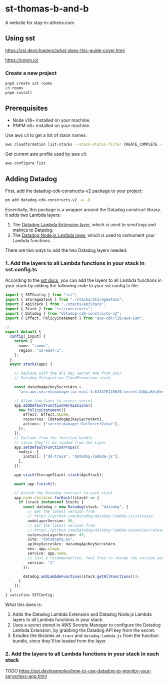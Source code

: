 # st-thomas-b-and-b
A website for stay-in-athens.com

## Using sst

https://sst.dev/chapters/what-does-this-guide-cover.html

https://pnpm.io/

### Create a new project

```bash
pnpm create sst rooms
cd rooms
pnpm install

```

## Prerequisites
- Node v18+ installed on your machine.
- PNPM v8+ installed on your machine.


Use aws cli to get a list of stack names:

```bash
aws cloudformation list-stacks --stack-status-filter CREATE_COMPLETE --query "StackSummaries[].StackName" --output text
```

Get current aws profile used by aws cli:

```bash
aws configure list
```

## Adding Datadog
    
First, add the datadog-cdk-constructs-v2 package to your project:

```bash
pm add datadog-cdk-constructs-v2 -w -D
```

Essentially, this package is a wrapper around the Datadog construct library. It adds two Lambda layers:

1. The [Datadog Lambda Extension layer](https://github.com/Datadog/datadog-lambda-extension/releases), which is used to send logs and metrics to Datadog.
2. The [Datadog Node.js Lambda layer](https://github.com/Datadog/datadog-lambda-js/releases), which is used to instrument your Lambda functions.

There are two ways to add the two Datadog layers needed:

### 1. Add the layers to all Lambda functions in your stack in sst.config.ts

According to the [sst docs](https://docs.sst.dev/advanced/monitoring), you can add the layers to all Lambda functions in your stack by adding the following code to your sst.config.ts file:

```ts
import { SSTConfig } from "sst";
import { StorageStack } from "./stacks/StorageStack";
import { ApiStack } from "./stacks/ApiStack";
import { Stack } from "sst/constructs";
import { Datadog } from "datadog-cdk-constructs-v2";
import { Effect, PolicyStatement } from "aws-cdk-lib/aws-iam";

// 
export default {
  config(_input) {
    return {
      name: "rooms",
      region: "us-east-1",
    };
  },
  async stacks(app) {

    // Replace with the API Key Secret ARN from your
    // Datadog Integration CloudFormation stack

    const datadogApiKeySecretArn =
      "arn:aws:secretsmanager:us-east-1:643476110649:secret:DdApiKeySecret-XiVnMDcSAlrU-GhvrL0";

    // Allow functions to access secret
    app.addDefaultFunctionPermissions([
      new PolicyStatement({
        effect: Effect.ALLOW,
        resources: [datadogApiKeySecretArn],
        actions: ["secretsmanager:GetSecretValue"],
      }),
    ]);
    // Exclude from the function bundle
    // since they'll be loaded from the Layer
    app.setDefaultFunctionProps({
      nodejs: {
        install: ["dd-trace", "datadog-lambda-js"],
      },
    });

    app.stack(StorageStack).stack(ApiStack);

    await app.finish();

    // Attach the Datadog contruct to each stack
    app.node.children.forEach((stack) => {
      if (stack instanceof Stack) {
        const datadog = new Datadog(stack, "datadog", {
          // Get the latest version from
          // https://github.com/Datadog/datadog-lambda-js/releases
          nodeLayerVersion: 99,
          // Get the latest version from
          // https://github.com/Datadog/datadog-lambda-extension/releases
          extensionLayerVersion: 49,
          site: "datadoghq.eu",
          apiKeySecretArn: datadogApiKeySecretArn,
          env: app.stage,
          service: app.name,
          // Just a recommendation, feel free to change the version per your CI/CD
          version: "1"
        });

        datadog.addLambdaFunctions(stack.getAllFunctions());
      }
    });
  }
} satisfies SSTConfig;
```

What this does is:

1. Adds the Datadog Lambda Extension and Datadog Node.js Lambda layers to all Lambda functions in your stack.
2. Uses a secret stored in AWS Secrets Manager to configure the Datadog Lambda Extension, by grabbing the Datadog API key from the secret.
3. Exludes the libraries `dd-trace` and `datadog-lambda-js` from the function bundle, since they'll be loaded from the layer.


### 2. Add the layers to all Lambda functions in your stack in each stack

TODO
https://sst.dev/examples/how-to-use-datadog-to-monitor-your-serverless-app.html